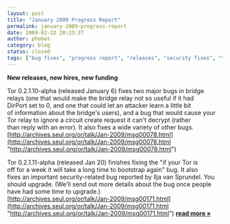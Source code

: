 ```yaml
---
layout: post
title: "January 2009 Progress Report"
permalink: january-2009-progress-report
date: 2009-02-22 20:23:37
author: phobos
category: blog
status: closed
tags: ["bug fixes", "progress report", "releases", "security fixes", "translations"]
---
```


**New releases, new hires, new funding**

Tor 0.2.1.10-alpha (released January 6) fixes two major bugs in bridge  
 relays (one that would make the bridge relay not so useful if it had  
 DirPort set to 0, and one that could let an attacker learn a little bit  
 of information about the bridge's users), and a bug that would cause your  
 Tor relay to ignore a circuit create request it can't decrypt (rather  
 than reply with an error). It also fixes a wide variety of other bugs.  
 [http://archives.seul.org/or/talk/Jan-2009/msg00078.html](http://archives.seul.org/or/talk/Jan-2009/msg00078.html "http://archives.seul.org/or/talk/Jan-2009/msg00078.html")

Tor 0.2.1.11-alpha (released Jan 20) finishes fixing the "if your Tor is  
 off for a week it will take a long time to bootstrap again" bug. It also  
 fixes an important security-related bug reported by Ilja van Sprundel. You  
 should upgrade. (We'll send out more details about the bug once people  
 have had some time to upgrade.)  
 [http://archives.seul.org/or/talk/Jan-2009/msg00171.html](http://archives.seul.org/or/talk/Jan-2009/msg00171.html "http://archives.seul.org/or/talk/Jan-2009/msg00171.html") [**read more »**](https://blog.torproject.org/blog/january-2009-progress-report)

